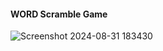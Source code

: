 #### WORD Scramble Game
![Screenshot 2024-08-31 183430](https://github.com/user-attachments/assets/02eb92b2-b2b0-472f-8eef-fad73f5b2c7f)
